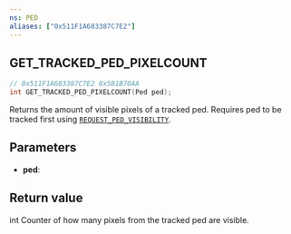 ```yaml
---
ns: PED
aliases: ["0x511F1A683387C7E2"]
---
```

## GET_TRACKED_PED_PIXELCOUNT

```c
// 0x511F1A683387C7E2 0x5B1B70AA
int GET_TRACKED_PED_PIXELCOUNT(Ped ped);
```

Returns the amount of visible pixels of a tracked ped. Requires ped to be tracked first
using [`REQUEST_PED_VISIBILITY`](#_0x7D7A2E43E74E2EB8). 

## Parameters
* **ped**: 

## Return value
int Counter of how many pixels from the tracked ped are visible.
